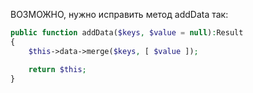 ВОЗМОЖНО, нужно исправить метод addData так:

```php
public function addData($keys, $value = null):Result
{
    $this->data->merge($keys, [ $value ]);

    return $this;
}
```